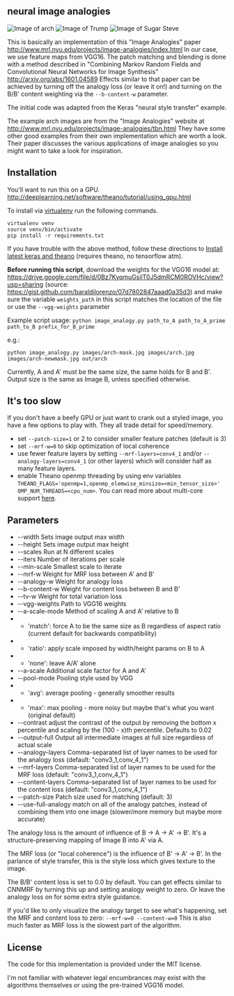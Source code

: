 neural image analogies
----------------------
![Image of arch](https://raw.githubusercontent.com/awentzonline/image-analogies/master/images/image-analogy-explanation.jpg)
![Image of Trump](https://raw.githubusercontent.com/awentzonline/image-analogies/master/images/trump-image-analogy.jpg)
![Image of Sugar Steve](https://raw.githubusercontent.com/awentzonline/image-analogies/master/images/sugarskull-analogy.jpg)

This is basically an implementation of this "Image Analogies" paper http://www.mrl.nyu.edu/projects/image-analogies/index.html In our case, we use feature maps from VGG16. The patch matching and blending is done with a method described in "Combining Markov Random Fields and Convolutional Neural Networks for Image Synthesis" http://arxiv.org/abs/1601.04589  Effects similar to that paper can be achieved by
turning off the analogy loss (or leave it on!) and turning on the B/B' content weighting
via the `--b-content-w` parameter.

The initial code was adapted from the Keras "neural style transfer" example.

The example arch images are from the "Image Analogies" website at http://www.mrl.nyu.edu/projects/image-analogies/tbn.html
They have some other good examples from their own implementation which
are worth a look. Their paper discusses the various applications of image
analogies so you might want to take a look for inspiration.

Installation
------------
You'll want to run this on a GPU. http://deeplearning.net/software/theano/tutorial/using_gpu.html

To install via [virtualenv](https://virtualenv.readthedocs.org/en/latest/installation.html) run the following commands.

```
virtualenv venv
source venv/bin/activate
pip install -r requirements.txt
```

If you have trouble with the above method, follow these directions to [Install latest keras and theano](http://keras.io/#installation) (requires theano, no tensorflow atm).

**Before running this script**, download the weights for the VGG16 model at:
https://drive.google.com/file/d/0Bz7KyqmuGsilT0J5dmRCM0ROVHc/view?usp=sharing
(source: https://gist.github.com/baraldilorenzo/07d7802847aaad0a35d3)
and make sure the variable `weights_path` in this script matches the location of the file or use the `--vgg-weights` parameter

Example script usage:
`python image_analogy.py path_to_A path_to_A_prime path_to_B prefix_for_B_prime`

e.g.:

`python image_analogy.py images/arch-mask.jpg images/arch.jpg images/arch-newmask.jpg out/arch`

Currently, A and A' must be the same size, the same holds for B and B'.
Output size is the same as Image B, unless specified otherwise.

It's too slow
-------------
If you don't have a beefy GPU or just want to crank out a styled image, you have a few options to play with. They all trade detail for speed/memory.
 * set `--patch-size=1` or 2 to consider smaller feature patches (default is 3)
 * set `--mrf-w=0` to skip optimization of local coherence
 * use fewer feature layers by setting `--mrf-layers=conv4_1` and/or `--analogy-layers=conv4_1` (or other layers) which will consider half as many feature layers.
 * enable Theano openmp threading by using env variables `THEANO_FLAGS='openmp=1,openmp_elemwise_minsize=<min_tensor_size>'` `OMP_NUM_THREADS=<cpu_num>`. You can read more about multi-core support [here](http://deeplearning.net/software/theano/tutorial/multi_cores.html).

Parameters
----------
 * --width Sets image output max width
 * --height Sets image output max height
 * --scales Run at N different scales
 * --iters Number of iterations per scale
 * --min-scale Smallest scale to iterate
 * --mrf-w Weight for MRF loss between A' and B'
 * --analogy-w Weight for analogy loss
 * --b-content-w Weight for content loss between B and B'
 * --tv-w Weight for total variation loss
 * --vgg-weights Path to VGG16 weights
 * --a-scale-mode Method of scaling A and A' relative to B
 * * 'match': force A to be the same size as B regardless of aspect ratio (current default for backwards compatibility)
 * * 'ratio': apply scale imposed by width/height params on B to A
 * * 'none': leave A/A' alone
 * --a-scale Additional scale factor for A and A'
 * --pool-mode Pooling style used by VGG
 * * 'avg': average pooling - generally smoother results
 * * 'max': max pooling - more noisy but maybe that's what you want (original default)
 * --contrast adjust the contrast of the output by removing the bottom x percentile
    and scaling by the (100 - x)th percentile. Defaults to 0.02
 * --output-full Output all intermediate images at full size regardless of actual scale
 * --analogy-layers Comma-separated list of layer names to be used for the analogy loss (default: "conv3_1,conv_4_1")
 * --mrf-layers Comma-separated list of layer names to be used for the MRF loss (default: "conv3_1,conv_4_1")
 * --content-layers Comma-separated list of layer names to be used for the content loss (default: "conv3_1,conv_4_1")
 * --patch-size Patch size used for matching (default: 3)
 * --use-full-analogy match on all of the analogy patches, instead of combining
    them into one image (slower/more memory but maybe more accurate)

The analogy loss is the amount of influence of B -> A -> A' -> B'. It's a
structure-preserving mapping of Image B into A' via A.

The MRF loss (or "local coherence") is the influence of B' -> A' -> B'. In the
parlance of style transfer, this is the style loss which gives texture to the image.

The B/B' content loss is set to 0.0 by default. You can get effects similar
to CNNMRF by turning this up and setting analogy weight to zero. Or leave the
analogy loss on for some extra style guidance.

If you'd like to only visualize the analogy target to see what's happening,
set the MRF and content loss to zero: `--mrf-w=0 --content-w=0` This is also
much faster as MRF loss is the slowest part of the algorithm.

License
-------
The code for this implementation is provided under the MIT license.

I'm not familiar with whatever legal encumbrances may exist with the
algorithms themselves or using the pre-trained VGG16 model.

